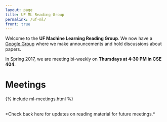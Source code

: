 ```yaml
---
layout: page
title: UF ML Reading Group
permalink: /uf-ml/
front: true
---
```


Welcome to the **UF Machine Learning Reading Group**. We now have a [Google Group](https://groups.google.com/forum/#!forum/uf-ml-reading-group) where we make announcements and hold discussions about papers.

In Spring 2017, we are meeting bi-weekly on **Thursdays at 4:30 PM in CSE 404**. 

# Meetings

{% include ml-meetings.html %}

<br>
*Check back here for updates on reading material for future meetings.* 
